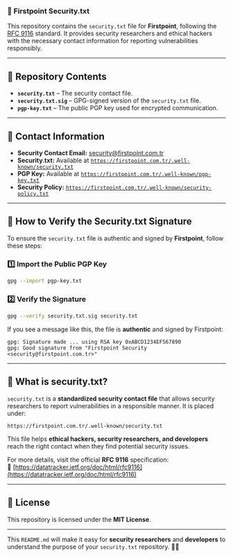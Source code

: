 ### **📜 Firstpoint Security.txt**

This repository contains the `security.txt` file for **Firstpoint**, following the [RFC 9116](https://datatracker.ietf.org/doc/html/rfc9116) standard. It provides security researchers and ethical hackers with the necessary contact information for reporting vulnerabilities responsibly.

---

## **📂 Repository Contents**

- **`security.txt`** – The security contact file.
- **`security.txt.sig`** – GPG-signed version of the `security.txt` file.
- **`pgp-key.txt`** – The public PGP key used for encrypted communication.

---

## **📩 Contact Information**

- **Security Contact Email:** [security@firstpoint.com.tr](mailto:security@firstpoint.com.tr)
- **Security.txt:** Available at [`https://firstpoint.com.tr/.well-known/security.txt`](https://firstpoint.com.tr/.well-known/security.txt)
- **PGP Key:** Available at [`https://firstpoint.com.tr/.well-known/pgp-key.txt`](https://firstpoint.com.tr/.well-known/pgp-key.txt)
- **Security Policy:** [`https://firstpoint.com.tr/.well-known/security-policy.txt`](https://firstpoint.com.tr/.well-known/security-policy.txt)

---

## **🔑 How to Verify the Security.txt Signature**

To ensure the `security.txt` file is authentic and signed by **Firstpoint**, follow these steps:

### **1️⃣ Import the Public PGP Key**

```sh
gpg --import pgp-key.txt
```

### **2️⃣ Verify the Signature**

```sh
gpg --verify security.txt.sig security.txt
```

If you see a message like this, the file is **authentic** and signed by Firstpoint:

```
gpg: Signature made ... using RSA key 0xABCD1234EF567890
gpg: Good signature from "Firstpoint Security <security@firstpoint.com.tr>"
```

---

## **📌 What is security.txt?**

`security.txt` is a **standardized security contact file** that allows security researchers to report vulnerabilities in a responsible manner. It is placed under:

```
https://firstpoint.com.tr/.well-known/security.txt
```

This file helps **ethical hackers, security researchers, and developers** reach the right contact when they find potential security issues.

For more details, visit the official **RFC 9116** specification:  
📖 [https://datatracker.ietf.org/doc/html/rfc9116](https://datatracker.ietf.org/doc/html/rfc9116)

---

## **📜 License**

This repository is licensed under the **MIT License**.

---

This `README.md` will make it easy for **security researchers** and **developers** to understand the purpose of your `security.txt` repository. 🚀🔐
